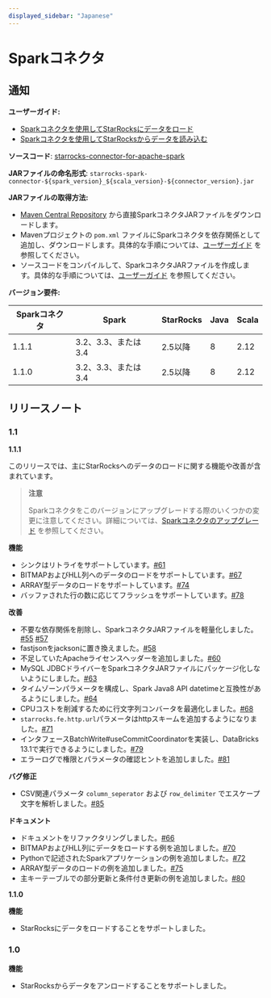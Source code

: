```yaml
---
displayed_sidebar: "Japanese"
---
```


# Sparkコネクタ

## **通知**

**ユーザーガイド:**

- [Sparkコネクタを使用してStarRocksにデータをロード](../loading/Spark-connector-starrocks.md)
- [Sparkコネクタを使用してStarRocksからデータを読み込む](../unloading/Spark_connector.md)

**ソースコード**: [starrocks-connector-for-apache-spark](https://github.com/StarRocks/starrocks-connector-for-apache-spark)

**JARファイルの命名形式**: `starrocks-spark-connector-${spark_version}_${scala_version}-${connector_version}.jar`

**JARファイルの取得方法:**

- [Maven Central Repository](https://repo1.maven.org/maven2/com/starrocks) から直接SparkコネクタJARファイルをダウンロードします。
- Mavenプロジェクトの `pom.xml` ファイルにSparkコネクタを依存関係として追加し、ダウンロードします。具体的な手順については、[ユーザーガイド](../loading/Spark-connector-starrocks.md#obtain-spark-connector) を参照してください。
- ソースコードをコンパイルして、SparkコネクタJARファイルを作成します。具体的な手順については、[ユーザーガイド](../loading/Spark-connector-starrocks.md#obtain-spark-connector) を参照してください。

**バージョン要件:**

| Sparkコネクタ | Spark            | StarRocks       | Java | Scala |
| --------------- | ---------------- | ---------------- | ---- | ----- |
| 1.1.1           | 3.2、3.3、または3.4 | 2.5以降        | 8    | 2.12  |
| 1.1.0           | 3.2、3.3、または3.4 | 2.5以降        | 8    | 2.12  |

## **リリースノート**

### 1.1

**1.1.1**

このリリースでは、主にStarRocksへのデータのロードに関する機能や改善が含まれています。

> **注意**
>
> Sparkコネクタをこのバージョンにアップグレードする際のいくつかの変更に注意してください。詳細については、[Sparkコネクタのアップグレード](../loading/Spark-connector-starrocks.md#upgrade-from-version-110-to-111) を参照してください。

**機能**

- シンクはリトライをサポートしています。[#61](https://github.com/StarRocks/starrocks-connector-for-apache-spark/pull/61)
- BITMAPおよびHLL列へのデータのロードをサポートしています。[#67](https://github.com/StarRocks/starrocks-connector-for-apache-spark/pull/67)
- ARRAY型データのロードをサポートしています。[#74](https://github.com/StarRocks/starrocks-connector-for-apache-spark/pull/74)
- バッファされた行の数に応じてフラッシュをサポートしています。[#78](https://github.com/StarRocks/starrocks-connector-for-apache-spark/pull/78)

**改善**

- 不要な依存関係を削除し、SparkコネクタJARファイルを軽量化しました。[#55](https://github.com/StarRocks/starrocks-connector-for-apache-spark/pull/55) [#57](https://github.com/StarRocks/starrocks-connector-for-apache-spark/pull/57)
- fastjsonをjacksonに置き換えました。[#58](https://github.com/StarRocks/starrocks-connector-for-apache-spark/pull/58)
- 不足していたApacheライセンスヘッダーを追加しました。[#60](https://github.com/StarRocks/starrocks-connector-for-apache-spark/pull/60)
- MySQL JDBCドライバーをSparkコネクタJARファイルにパッケージ化しないようにしました。[#63](https://github.com/StarRocks/starrocks-connector-for-apache-spark/pull/63)
- タイムゾーンパラメータを構成し、Spark Java8 API datetimeと互換性があるようにしました。[#64](https://github.com/StarRocks/starrocks-connector-for-apache-spark/pull/64)
- CPUコストを削減するために行文字列コンバータを最適化しました。[#68](https://github.com/StarRocks/starrocks-connector-for-apache-spark/pull/68)
- `starrocks.fe.http.url`パラメータはhttpスキームを追加するようになりました。[#71](https://github.com/StarRocks/starrocks-connector-for-apache-spark/pull/71)
- インタフェースBatchWrite#useCommitCoordinatorを実装し、DataBricks 13.1で実行できるようにしました。[#79](https://github.com/StarRocks/starrocks-connector-for-apache-spark/pull/79)
- エラーログで権限とパラメータの確認ヒントを追加しました。[#81](https://github.com/StarRocks/starrocks-connector-for-apache-spark/pull/81)

**バグ修正**

- CSV関連パラメータ `column_seperator` および `row_delimiter` でエスケープ文字を解析しました。[#85](https://github.com/StarRocks/starrocks-connector-for-apache-spark/pull/85)

**ドキュメント**

- ドキュメントをリファクタリングしました。[#66](https://github.com/StarRocks/starrocks-connector-for-apache-spark/pull/66)
- BITMAPおよびHLL列にデータをロードする例を追加しました。[#70](https://github.com/StarRocks/starrocks-connector-for-apache-spark/pull/70)
- Pythonで記述されたSparkアプリケーションの例を追加しました。[#72](https://github.com/StarRocks/starrocks-connector-for-apache-spark/pull/72)
- ARRAY型データのロードの例を追加しました。[#75](https://github.com/StarRocks/starrocks-connector-for-apache-spark/pull/75)
- 主キーテーブルでの部分更新と条件付き更新の例を追加しました。[#80](https://github.com/StarRocks/starrocks-connector-for-apache-spark/pull/80)

**1.1.0**

**機能**

- StarRocksにデータをロードすることをサポートしました。

### 1.0

**機能**

- StarRocksからデータをアンロードすることをサポートしました。